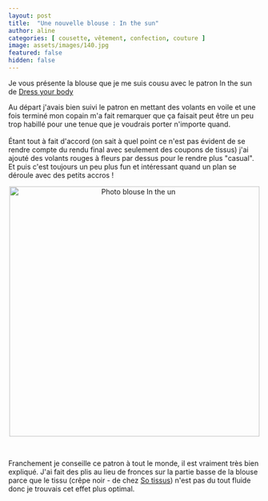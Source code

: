 ```yaml
---
layout: post
title:  "Une nouvelle blouse : In the sun"
author: aline
categories: [ cousette, vêtement, confection, couture ]
image: assets/images/140.jpg
featured: false
hidden: false
---
```

<p>
Je vous présente la blouse que je me suis cousu avec le patron In the sun de <a href="https://dressyourbody.fr/en/product/robe-in-the-sun" target="_blank">Dress your body</a><br>

Au départ j'avais bien suivi le patron en mettant des volants en voile et une fois terminé mon copain m'a fait remarquer que ça faisait peut être un peu trop habillé pour une tenue que je voudrais porter n'importe quand.<br><br>
Étant tout à fait d'accord (on sait à quel point ce n'est pas évident de se rendre compte du rendu final avec seulement des coupons de tissus) j'ai ajouté des volants rouges à fleurs par dessus pour le rendre plus "casual".<br>Et puis c'est toujours un peu plus fun et intéressant quand un plan se déroule avec des petits accros !<br>


<p style="text-align:center"><img src="{{ site.url }}{{ site.baseurl }}/assets/images/141.jpg" width="500" alt="Photo blouse In the un"/></p>
<br>

Franchement je conseille ce patron à tout le monde, il est vraiment très bien expliqué. J'ai fait des plis au lieu de fronces sur la partie basse de la blouse parce que le tissu (crêpe noir - de chez <a href="https://sotissus.com/" target="_blank">So tissus</a>) n'est pas du tout fluide donc je trouvais cet effet plus optimal.<br>

</p>